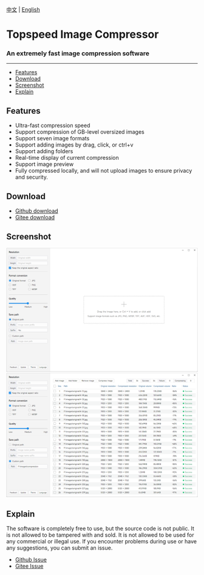 [中文](README.md) | [English](README.en.md)

# Topspeed Image Compressor
### An extremely fast image compression software

<hr>

- [Features](#feature)
- [Download](#download)
- [Screenshot](#screenshot)
- [Explain](#explain)


<h2 id="#feature">Features</h2>

- Ultra-fast compression speed
- Support compression of GB-level oversized images
- Support seven image formats
- Support adding images by drag, click, or ctrl+v
- Support adding folders
- Real-time display of current compression
- Support image preview
- Fully compressed locally, and will not upload images to ensure privacy and security.


<h2 id="#download">Download</h2>

- [Github download](https://github.com/Dreamer365/TopspeedImageCompressor/TopspeedImageCompressor.exe)
- [Gitee download](https://gitee.com/dreamer365/topspeed-image-compressor/blob/master/TopspeedImageCompressor.exe)


<h2 id="#screenshot">Screenshot</h2>

![Screenshot](screenshot/win-en-1.png)
![Screenshot](screenshot/win-en-2.png)


<h2 id="#explain">Explain</h2>

The software is completely free to use, but the source code is not public. It is not allowed to be tampered with and sold. It is not allowed to be used for any commercial or illegal use. If you encounter problems during use or have any suggestions, you can submit an issue.

- [Github Issue](https://github.com/Dreamer365/TopspeedImageCompressor/issues)
- [Gitee Issue](https://gitee.com/dreamer365/topspeed-image-compressor/issues)